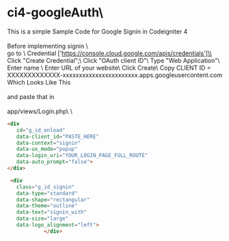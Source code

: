 # ci4-googleAuth\
This is a simple Sample Code for Google Signin in Codeigniter 4\
\
Before implementing signin \\
\
go to \\
Credential ['https://console.cloud.google.com/apis/credentials']\\
Click "Create Credential";\\
Click "OAuth client ID"\\
Type "Web Application"\\
Enter name \\
Enter URL of your website\\
Click Create\\
Copy CLIENT ID = XXXXXXXXXXXXX-xxxxxxxxxxxxxxxxxxxxxxx.apps.googleusercontent.com Which Looks Like This \
\
and paste that in \
\
app/views/Login.php\\
\\
```html
<div
   id="g_id_onload" 
   data-client_id="PASTE_HERE"
   data-context="signin"
   data-ux_mode="popup"
   data-login_uri="YOUR_LOGIN_PAGE_FULL_ROUTE"
   data-auto_prompt="false">
</div>

 <div
   class="g_id_signin"
   data-type="standard"
   data-shape="rectangular"
   data-theme="outline"
   data-text="signin_with"
   data-size="large"
   data-logo_alignment="left">
            </div>

```
